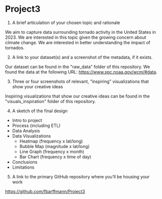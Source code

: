 # Project3
1. A brief articulation of your chosen topic and rationale

We aim to capture data surrounding tornado activity in the United States in 2023. We are interested in this topic given the growing concern about climate change. We are interested in better understanding the impact of tornados.

2. A link to your dataset(s) and a screenshot of the metadata, if it exists.

Our dataset can be found in the "raw_data" folder of this repository. 
We found the data at the following URL: https://www.spc.noaa.gov/wcm/#data.

3. Three or four screenshots of relevant, “inspiring” visualizations that show your creative ideas

Inspiring visualizations that show our creative ideas can be found in the "visuals_inspiration" folder of this repository. 


4. A sketch of the final design

- Intro to project
- Process (including ETL)
- Data Analysis
- Data Visualizations
    - Heatmap (frequency x lat/long)
    - Bubble Map (magnitude x lat/long)
    - Line Graph (frequency x month)
    - Bar Chart (frequency x time of day)
- Conclusions
- Limitations

5. A link to the primary GitHub repository where you’ll be housing your work

https://github.com/fbarffmann/Project3
